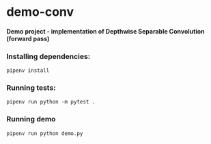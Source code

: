 # demo-conv
#### Demo project - implementation of Depthwise Separable Convolution (forward pass)

### Installing dependencies:
<pre><code>pipenv install</code></pre>

### Running tests:
<pre><code>pipenv run python -m pytest .</code></pre>

### Running demo
<pre><code>pipenv run python demo.py </code></pre>
